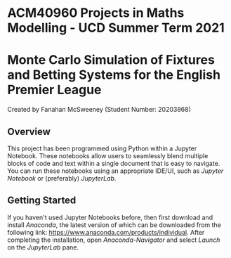 # ACM40960 Projects in Maths Modelling - UCD Summer Term 2021

# Monte Carlo Simulation of Fixtures and Betting Systems for the English Premier League
Created by Fanahan McSweeney (Student Number: 20203868)

## Overview

This project has been programmed using Python within a Jupyter Notebook. These notebooks allow users to seamlessly blend multiple blocks of code and text within a single document that is easy to navigate. You can run these notebooks using an appropriate IDE/UI, such as *Jupyter Notebook* or (preferably) *JupyterLab*.

## Getting Started

If you haven't used Jupyter Notebooks before, then first download and install *Anaconda*, the latest version of which can be downloaded from the following link: https://www.anaconda.com/products/individual. 
After completing the installation, open *Anaconda-Navigator* and select *Launch* on the *JupyterLab* pane.
